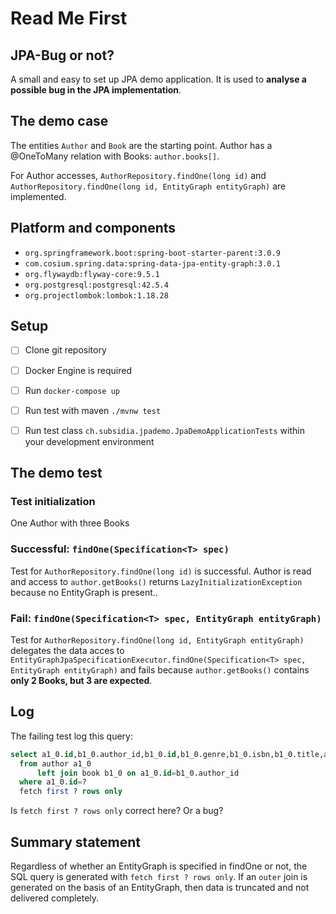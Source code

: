 # Read Me First

## JPA-Bug or not?
A small and easy to set up JPA demo application. It is used to **analyse a possible bug in the JPA implementation**.

## The demo case
The entities `Author` and `Book` are the starting point. Author has a @OneToMany relation with Books: `author.books[]`.

For Author accesses, `AuthorRepository.findOne(long id)` and `AuthorRepository.findOne(long id, EntityGraph entityGraph)` are implemented.

## Platform and components
* `org.springframework.boot:spring-boot-starter-parent:3.0.9`
* `com.cosium.spring.data:spring-data-jpa-entity-graph:3.0.1`
* `org.flywaydb:flyway-core:9.5.1`
* `org.postgresql:postgresql:42.5.4`
* `org.projectlombok:lombok:1.18.28`

## Setup
* [ ] Clone git repository
* [ ] Docker Engine is required
* [ ] Run `docker-compose up`
* [ ] Run test with maven `./mvnw test`
* [ ] Run test class `ch.subsidia.jpademo.JpaDemoApplicationTests` within your development environment


## The demo test

### Test initialization
One Author with three Books

### Successful: `findOne(Specification<T> spec)`
Test for `AuthorRepository.findOne(long id)` is successful. Author is read and access to `author.getBooks()` returns `LazyInitializationException` because no EntityGraph is present..

### Fail: `findOne(Specification<T> spec, EntityGraph entityGraph)`

Test for `AuthorRepository.findOne(long id, EntityGraph entityGraph)` delegates the data acces to `EntityGraphJpaSpecificationExecutor.findOne(Specification<T> spec, EntityGraph entityGraph)` 
and fails because `author.getBooks()` contains **only 2 Books, but 3 are expected**.

## Log
The failing test log this query:
```sql
select a1_0.id,b1_0.author_id,b1_0.id,b1_0.genre,b1_0.isbn,b1_0.title,a1_0.name 
  from author a1_0 
      left join book b1_0 on a1_0.id=b1_0.author_id 
  where a1_0.id=? 
  fetch first ? rows only
```
Is `fetch first ? rows only` correct here? Or a bug?


## Summary statement
Regardless of whether an EntityGraph is specified in findOne or not, 
the SQL query is generated with `fetch first ? rows only`. If an `outer` join is generated on the basis of an EntityGraph, then data is truncated and not delivered completely. 


